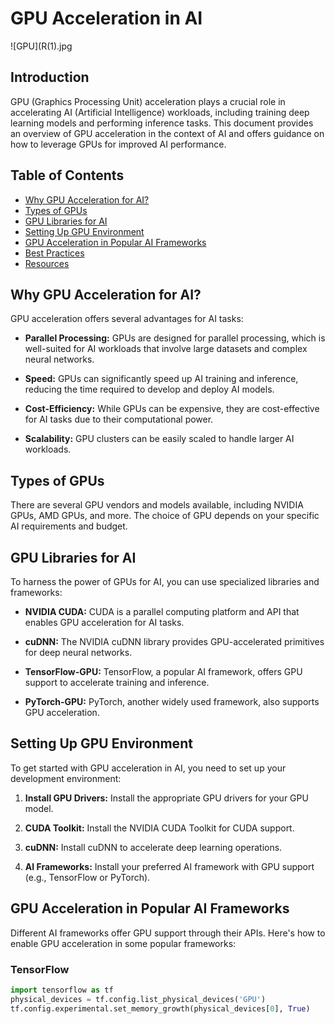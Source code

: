 # GPU Acceleration in AI

![GPU](R(1).jpg

## Introduction

GPU (Graphics Processing Unit) acceleration plays a crucial role in accelerating AI (Artificial Intelligence) workloads, including training deep learning models and performing inference tasks. This document provides an overview of GPU acceleration in the context of AI and offers guidance on how to leverage GPUs for improved AI performance.

## Table of Contents

- [Why GPU Acceleration for AI?](#why-gpu-acceleration-for-ai)
- [Types of GPUs](#types-of-gpus)
- [GPU Libraries for AI](#gpu-libraries-for-ai)
- [Setting Up GPU Environment](#setting-up-gpu-environment)
- [GPU Acceleration in Popular AI Frameworks](#gpu-acceleration-in-popular-ai-frameworks)
- [Best Practices](#best-practices)
- [Resources](#resources)

## Why GPU Acceleration for AI?

GPU acceleration offers several advantages for AI tasks:

- **Parallel Processing:** GPUs are designed for parallel processing, which is well-suited for AI workloads that involve large datasets and complex neural networks.

- **Speed:** GPUs can significantly speed up AI training and inference, reducing the time required to develop and deploy AI models.

- **Cost-Efficiency:** While GPUs can be expensive, they are cost-effective for AI tasks due to their computational power.

- **Scalability:** GPU clusters can be easily scaled to handle larger AI workloads.

## Types of GPUs

There are several GPU vendors and models available, including NVIDIA GPUs, AMD GPUs, and more. The choice of GPU depends on your specific AI requirements and budget.

## GPU Libraries for AI

To harness the power of GPUs for AI, you can use specialized libraries and frameworks:

- **NVIDIA CUDA:** CUDA is a parallel computing platform and API that enables GPU acceleration for AI tasks.

- **cuDNN:** The NVIDIA cuDNN library provides GPU-accelerated primitives for deep neural networks.

- **TensorFlow-GPU:** TensorFlow, a popular AI framework, offers GPU support to accelerate training and inference.

- **PyTorch-GPU:** PyTorch, another widely used framework, also supports GPU acceleration.

## Setting Up GPU Environment

To get started with GPU acceleration in AI, you need to set up your development environment:

1. **Install GPU Drivers:** Install the appropriate GPU drivers for your GPU model.

2. **CUDA Toolkit:** Install the NVIDIA CUDA Toolkit for CUDA support.

3. **cuDNN:** Install cuDNN to accelerate deep learning operations.

4. **AI Frameworks:** Install your preferred AI framework with GPU support (e.g., TensorFlow or PyTorch).

## GPU Acceleration in Popular AI Frameworks

Different AI frameworks offer GPU support through their APIs. Here's how to enable GPU acceleration in some popular frameworks:

### TensorFlow

```python
import tensorflow as tf
physical_devices = tf.config.list_physical_devices('GPU')
tf.config.experimental.set_memory_growth(physical_devices[0], True)

